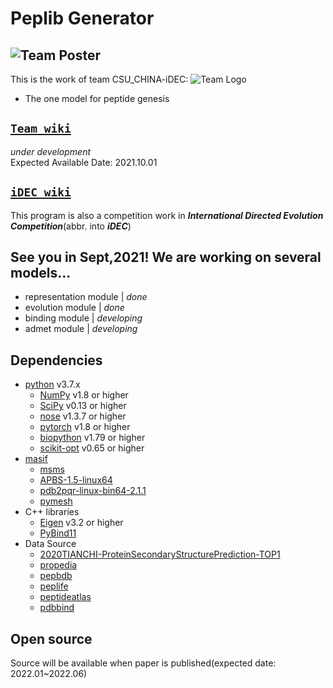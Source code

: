 # Peplib Generator
![Team Poster](https://github.com/Peldom/Peplib_Generator/blob/main/README_Support/Poster_v7.1.jpg)
--------------------------------------------------------------------------------
This is the work of team CSU_CHINA-iDEC:
![Team Logo](https://github.com/Peldom/Peplib_Generator/blob/main/README_Support/Teamlogo.png)
- The one model for peptide genesis
## [`Team wiki`](https://github.com/idec2021/CSU_CHINA)
*under development*   
Expected Available Date: 2021.10.01
## [`iDEC wiki`](http://idec.io)
This program is also a competition work in ***International Directed Evolution Competition***(abbr. into ***iDEC***)
## See you in Sept,2021! We are working on several models...
* representation module | *done*
* evolution module | *done*
* binding module | *developing*
* admet module | *developing*
## Dependencies
- [python](https://www.python.org/) v3.7.x
     * [NumPy](http://www.numpy.org/) v1.8 or higher
     * [SciPy](http://www.scipy.org/) v0.13 or higher
     * [nose](http://nose.readthedocs.io/en/latest/) v1.3.7 or higher
     * [pytorch](https://pytorch.org) v1.8 or higher
     * [biopython](https://biopython.org) v1.79 or higher
     * [scikit-opt](https://github.com/guofei9987/scikit-opt) v0.65 or higher
- [masif](https://github.com/LPDI-EPFL/masif)
     * [msms](http://mgltools.scripps.edu/downloads)
     * [APBS-1.5-linux64](https://sourceforge.net/projects/apbs/files/apbs/apbs-1.5/)
     * [pdb2pqr-linux-bin64-2.1.1](https://github.com/Electrostatics/pdb2pqr)
     * [pymesh](https://github.com/PyMesh/PyMesh)
- C++ libraries 
     * [Eigen](http://eigen.tuxfamily.org/index.php?title=Main_Page) v3.2 or higher
     * [PyBind11](https://github.com/pybind/pybind11)
- Data Source
     * [2020TIANCHI-ProteinSecondaryStructurePrediction-TOP1](https://github.com/wudejian789/2020TIANCHI-ProteinSecondaryStructurePrediction-TOP1)
     * [propedia](http://bioinfo.dcc.ufmg.br/propedia)
     * [pepbdb](http://huanglab.phys.hust.edu.cn/pepbdb/)
     * [peplife](https://webs.iiitd.edu.in/raghava/peplife/index.php)
     * [peptideatlas](http://www.peptideatlas.org/builds/)
     * [pdbbind](http://www.pdbbind-cn.org/download.php)
## Open source
Source will be available when paper is published(expected date: 2022.01~2022.06)
